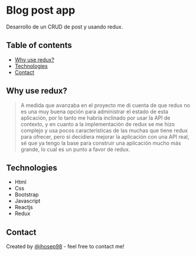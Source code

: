 # Blog post app

Desarrollo de un CRUD de post y usando redux.

## Table of contents

- [Why use redux?](#Why-use-redux)
- [Technologies](#technologies)
- [Contact](#contact)

## Why use redux?

> A medida que avanzaba en el proyecto me di cuenta de que redux no es una muy buena opción para administrar el estado de esta aplicación, por lo tanto me habría inclinado por usar la API de contexto, y en cuanto a la implementación de redux se me hizo complejo y usa pocos características de las muchas que tiene redux para ofrecer, pero si decidiera mejorar la aplicación con una API real, sé que ya tengo la base para construir una aplicación mucho más grande, lo cual es un punto a favor de redux.

## Technologies

- Html
- Css
- Bootstrap
- Javascript
- Reactjs
- Redux

## Contact

Created by [@jhosep98](https://jhosep98.github.io/jdb-portfolio/) - feel free to contact me!
